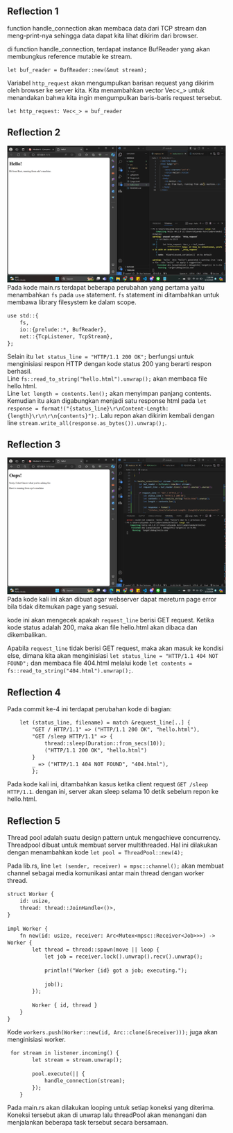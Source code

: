 ## Reflection 1
function handle_connection akan membaca data dari TCP stream dan meng-print-nya sehingga data dapat kita lihat dikirim dari browser. <br>

di function handle_connection, terdapat instance BufReader yang akan membungkus reference mutable ke stream. <br>

```
let buf_reader = BufReader::new(&mut stream); 
```

Variabel `http_request` akan mengumpulkan barisan request yang dikirim oleh browser ke server kita. Kita menambahkan vector Vec<_> untuk menandakan bahwa kita ingin mengumpulkan baris-baris request tersebut. <br>
```
let http_request: Vec<_> = buf_reader
```

## Reflection 2
![commit2](<Screenshot (683).png>)
Pada kode main.rs terdapat beberapa perubahan yang pertama yaitu menambahkan `fs` pada `use` statement. `fs` statement ini ditambahkan untuk membawa library filesystem ke dalam scope.
```
use std::{
    fs,
    io::{prelude::*, BufReader},
    net::{TcpListener, TcpStream},
};
```
Selain itu `let status_line = "HTTP/1.1 200 OK";` berfungsi  untuk menginisiasi respon HTTP dengan kode status 200 yang berarti respon berhasil. <br>
Line `fs::read_to_string("hello.html").unwrap();` akan membaca file hello.html. <br>
Line `let length = contents.len();` akan menyimpan panjang contents. Kemudian itu akan digabungkan menjadi satu response html pada `let response = format!("{status_line}\r\nContent-Length:{length}\r\n\r\n{contents}");`. Lalu repon akan dikirim kembali dengan line `stream.write_all(response.as_bytes()).unwrap();`. <br>

## Reflection 3
![alt text](<Screenshot (684).png>)
Pada kode kali ini akan dibuat agar webserver dapat mereturn page error bila tidak ditemukan page yang sesuai. <br>

kode ini akan mengecek apakah `request_line` berisi GET request. Ketika kode status adalah 200, maka akan file hello.html akan dibaca dan dikembalikan. <br>

Apabila `request_line` tidak berisi GET request, maka akan masuk ke kondisi else, dimana kita akan menginisiasi `let status_line = "HTTP/1.1 404 NOT FOUND";` dan membaca file 404.html melalui kode `let contents = fs::read_to_string("404.html").unwrap();`.<br>


## Reflection 4
Pada commit ke-4 ini terdapat perubahan kode di bagian: 
```
    let (status_line, filename) = match &request_line[..] { 
        "GET / HTTP/1.1" => ("HTTP/1.1 200 OK", "hello.html"), 
        "GET /sleep HTTP/1.1" => { 
            thread::sleep(Duration::from_secs(10)); 
            ("HTTP/1.1 200 OK", "hello.html") 
        } 
        _ => ("HTTP/1.1 404 NOT FOUND", "404.html"), 
        };
```
Pada kode kali ini, ditambahkan kasus ketika client request `GET /sleep HTTP/1.1`. dengan ini, server akan sleep selama 10 detik sebelum repon ke hello.html.

## Reflection 5
Thread pool adalah suatu design pattern untuk mengachieve concurrency. Threadpool dibuat untuk membuat server multithreaded. Hal ini dilakukan dengan menambahkan kode `let pool = ThreadPool::new(4);` 

Pada lib.rs, line `let (sender, receiver) = mpsc::channel();` akan membuat channel sebagai media komunikasi antar main thread dengan worker thread.

```
struct Worker {
    id: usize,
    thread: thread::JoinHandle<()>,
}

impl Worker {
    fn new(id: usize, receiver: Arc<Mutex<mpsc::Receiver<Job>>>) -> Worker {
        let thread = thread::spawn(move || loop {
            let job = receiver.lock().unwrap().recv().unwrap();

            println!("Worker {id} got a job; executing.");

            job();
        });

        Worker { id, thread }
    }
}
```
Kode `workers.push(Worker::new(id, Arc::clone(&receiver)));` juga akan menginisiasi worker.

```
 for stream in listener.incoming() {
        let stream = stream.unwrap();

        pool.execute(|| {
            handle_connection(stream);
        });
    }
```

Pada main.rs akan dilakukan looping untuk setiap koneksi yang diterima. Koneksi tersebut akan di unwrap lalu threadPool akan menangani dan menjalankan beberapa task tersebut secara bersamaan.
